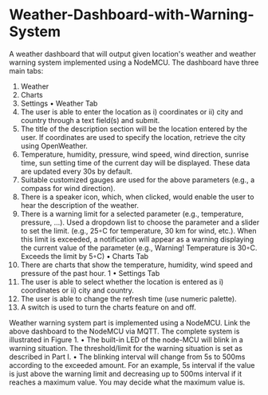 # Weather-Dashboard-with-Warning-System
A weather dashboard that will output given location's weather and weather warning system implemented using a NodeMCU.
The dashboard have three main tabs:
1. Weather
2. Charts
3. Settings
• Weather Tab
1. The user is able to enter the location as i) coordinates or ii) city and country through
a text field(s) and submit.
2. The title of the description section will be the location entered by the user. If coordinates
are used to specify the location, retrieve the city using OpenWeather.
3. Temperature, humidity, pressure, wind speed, wind direction, sunrise time, sun setting
time of the current day will be displayed. These data are updated every 30s by default.
4. Suitable customized gauges are used for the above parameters (e.g., a compass for wind direction).
5. There is a speaker icon, which, when clicked, would enable the user to hear the
description of the weather.
6. There is a warning limit for a selected parameter (e.g., temperature, pressure, ...).
Used a dropdown list to choose the parameter and a slider to set the limit. (e.g., 25◦C for
temperature, 30 km for wind, etc.). When this limit is exceeded, a notification will appear
as a warning displaying the current value of the parameter (e.g., Warning! Temperature is
30◦C. Exceeds the limit by 5◦C)
• Charts Tab
1. There are charts that show the temperature, humidity, wind speed and pressure of the past hour.
1
• Settings Tab
1. The user is able to select whether the location is entered as i) coordinates or ii) city
and country.
2. The user is able to change the refresh time (use numeric palette).
3. A switch is used to turn the charts feature on and off.


Weather warning system part is implemented using a NodeMCU. Link the above dashboard to the NodeMCU via MQTT. The complete system is illustrated in Figure 1.
• The built-in LED of the node-MCU will blink in a warning situation. The threshold/limit for the
warning situation is set as described in Part I.
• The blinking interval will change from 5s to 500ms according to the exceeded amount. For an example,
5s interval if the value is just above the warning limit and decreasing up to 500ms interval if it
reaches a maximum value. You may decide what the maximum value is.
